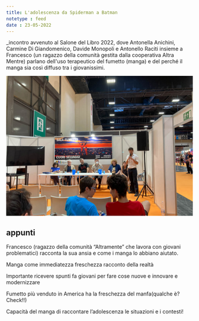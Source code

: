 ```yaml
---
title: L'adolescenza da Spiderman a Batman
notetype : feed
date : 23-05-2022
---
```


_incontro avvenuto al Salone del Libro 2022, dove Antonella Anichini, Carmine Di Giandomenico, Davide Monopoli e Antonello Raciti insieme a Francesco (un ragazzo della comunità gestita dalla cooperativa Altra Mentre) parlano dell'uso terapeutico del fumetto (manga) e del perché il manga sia così diffuso tra i giovanissimi.

![salone del libro](/assets/foto/salto22_manga.jpg)


## appunti

Francesco (ragazzo della comunità “Altramente” che lavora con giovani problematici) racconta la sua ansia e come i manga lo abbiano aiutato.

Manga come immediatezza freschezza racconto della realtà

Importante ricevere spunti fa giovani per fare cose nuove e innovare e modernizzare

Fumetto più venduto in America ha la freschezza del manfa(qualche è? Check!!)

Capacità del manga di raccontare l’adolescenza le situazioni e i contesti!